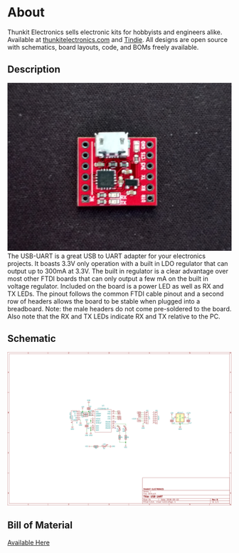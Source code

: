 # About #

Thunkit Electronics sells electronic kits for hobbyists and engineers alike. Available at [thunkitelectronics.com](https://thunkitelectronics.com/category.html?page=development) and [Tindie](https://www.tindie.com/stores/cmccaskey). All designs are open source with schematics, board layouts, code, and BOMs freely available.

## Description ###
![image goes here](IMAGES/USB-UART_1.png) <br />
The USB-UART is a great USB to UART adapter for your electronics projects. It boasts 3.3V only operation with a built in LDO regulator that can output up to 300mA at 3.3V. The built in regulator is a clear advantage over most other FTDI boards that can only output a few mA on the built in voltage regulator. Included on the board is a power LED as well as RX and TX LEDs. The pinout follows the common FTDI cable pinout and a second row of headers allows the board to be stable when plugged into a breadboard. Note: the male headers do not come pre-soldered to the board. Also note that the RX and TX LEDs indicate RX and TX relative to the PC.

## Schematic ##
![image goes here](IMAGES/USB-UART_SCHEM.png)

## Bill of Material ##
[Available Here](IMAGES/USB-UART_BOM.html)
